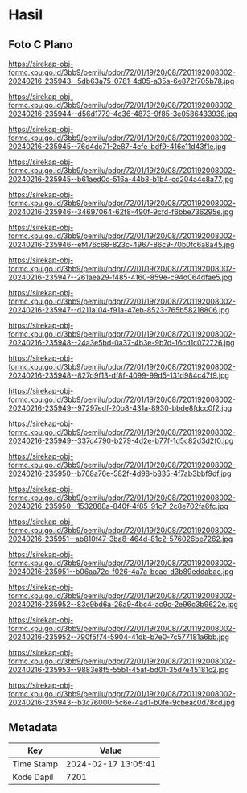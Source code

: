 # Hasil

## Foto C Plano

https://sirekap-obj-formc.kpu.go.id/3bb9/pemilu/pdpr/72/01/19/20/08/7201192008002-20240216-235943--5db63a75-0781-4d05-a35a-6e872f705b78.jpg

https://sirekap-obj-formc.kpu.go.id/3bb9/pemilu/pdpr/72/01/19/20/08/7201192008002-20240216-235944--d56d1779-4c36-4873-9f85-3e0586433938.jpg

https://sirekap-obj-formc.kpu.go.id/3bb9/pemilu/pdpr/72/01/19/20/08/7201192008002-20240216-235945--76d4dc71-2e87-4efe-bdf9-416e11d43f1e.jpg

https://sirekap-obj-formc.kpu.go.id/3bb9/pemilu/pdpr/72/01/19/20/08/7201192008002-20240216-235945--b61aed0c-516a-44b8-b1b4-cd204a4c8a77.jpg

https://sirekap-obj-formc.kpu.go.id/3bb9/pemilu/pdpr/72/01/19/20/08/7201192008002-20240216-235946--34697064-62f8-490f-9cfd-f6bbe736295e.jpg

https://sirekap-obj-formc.kpu.go.id/3bb9/pemilu/pdpr/72/01/19/20/08/7201192008002-20240216-235946--ef476c68-823c-4967-86c9-70b0fc6a8a45.jpg

https://sirekap-obj-formc.kpu.go.id/3bb9/pemilu/pdpr/72/01/19/20/08/7201192008002-20240216-235947--261aea29-f485-4160-859e-c94d064dfae5.jpg

https://sirekap-obj-formc.kpu.go.id/3bb9/pemilu/pdpr/72/01/19/20/08/7201192008002-20240216-235947--d211a104-f91a-47eb-8523-765b58218806.jpg

https://sirekap-obj-formc.kpu.go.id/3bb9/pemilu/pdpr/72/01/19/20/08/7201192008002-20240216-235948--24a3e5bd-0a37-4b3e-9b7d-16cd1c072726.jpg

https://sirekap-obj-formc.kpu.go.id/3bb9/pemilu/pdpr/72/01/19/20/08/7201192008002-20240216-235948--827d9f13-df8f-4099-99d5-131d984c47f9.jpg

https://sirekap-obj-formc.kpu.go.id/3bb9/pemilu/pdpr/72/01/19/20/08/7201192008002-20240216-235949--97297edf-20b8-431a-8930-bbde8fdcc0f2.jpg

https://sirekap-obj-formc.kpu.go.id/3bb9/pemilu/pdpr/72/01/19/20/08/7201192008002-20240216-235949--337c4790-b279-4d2e-b77f-1d5c82d3d2f0.jpg

https://sirekap-obj-formc.kpu.go.id/3bb9/pemilu/pdpr/72/01/19/20/08/7201192008002-20240216-235950--b768a76e-582f-4d98-b835-4f7ab3bbf9df.jpg

https://sirekap-obj-formc.kpu.go.id/3bb9/pemilu/pdpr/72/01/19/20/08/7201192008002-20240216-235950--1532888a-840f-4f85-91c7-2c8e702fa6fc.jpg

https://sirekap-obj-formc.kpu.go.id/3bb9/pemilu/pdpr/72/01/19/20/08/7201192008002-20240216-235951--ab810f47-3ba8-464d-81c2-576026be7262.jpg

https://sirekap-obj-formc.kpu.go.id/3bb9/pemilu/pdpr/72/01/19/20/08/7201192008002-20240216-235951--b06aa72c-f026-4a7a-beac-d3b89eddabae.jpg

https://sirekap-obj-formc.kpu.go.id/3bb9/pemilu/pdpr/72/01/19/20/08/7201192008002-20240216-235952--83e9bd6a-26a9-4bc4-ac9c-2e96c3b9622e.jpg

https://sirekap-obj-formc.kpu.go.id/3bb9/pemilu/pdpr/72/01/19/20/08/7201192008002-20240216-235952--790f5f74-5904-41db-b7e0-7c577181a6bb.jpg

https://sirekap-obj-formc.kpu.go.id/3bb9/pemilu/pdpr/72/01/19/20/08/7201192008002-20240216-235953--9883e8f5-55b1-45af-bd01-35d7e45181c2.jpg

https://sirekap-obj-formc.kpu.go.id/3bb9/pemilu/pdpr/72/01/19/20/08/7201192008002-20240216-235943--b3c76000-5c6e-4ad1-b0fe-9cbeac0d78cd.jpg


## Metadata

| Key        | Value               |
| ---------- | ------------------- |
| Time Stamp | 2024-02-17 13:05:41 |
| Kode Dapil | 7201                |



